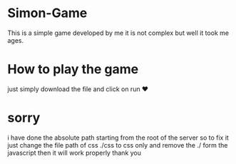 # Simon-Game
This is a simple game developed by me it is not complex but well it 
took me ages.

# How to play the game 
just simply download the file and click on run ❤️

# sorry 
i have done the absolute path starting from the root of the server 
so to fix it just change the file path of css ./css to css only and 
remove the ./ form the javascript then it will work properly thank you 

